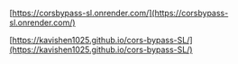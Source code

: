 [https://corsbypass-sl.onrender.com/](https://corsbypass-sl.onrender.com/)

[https://kavishen1025.github.io/cors-bypass-SL/](https://kavishen1025.github.io/cors-bypass-SL/)
